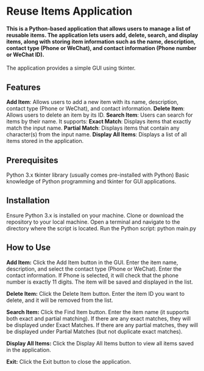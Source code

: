 # Reuse Items Application
#### This is a Python-based application that allows users to manage a list of reusable items. The application lets users add, delete, search, and display items, along with storing item information such as the name, description, contact type (Phone or WeChat), and contact information (Phone number or WeChat ID).

The application provides a simple GUI using tkinter.

## Features
**Add Item**: Allows users to add a new item with its name, description, contact type (Phone or WeChat), and contact information.
**Delete Item**: Allows users to delete an item by its ID.
**Search Item**: Users can search for items by their name. It supports:
**Exact Match**: Displays items that exactly match the input name.
**Partial Match**: Displays items that contain any character(s) from the input name.
**Display All Items**: Displays a list of all items stored in the application.
## Prerequisites
Python 3.x
tkinter library (usually comes pre-installed with Python)
Basic knowledge of Python programming and tkinter for GUI applications.
## Installation
Ensure Python 3.x is installed on your machine.
Clone or download the repository to your local machine.
Open a terminal and navigate to the directory where the script is located.
Run the Python script:
python main.py
## How to Use
**Add Item:**
Click the Add Item button in the GUI. Enter the item name, description, and select the contact type (Phone or WeChat). Enter the contact information. If Phone is selected, it will check that the phone number is exactly 11 digits. The item will be saved and displayed in the list.

**Delete Item:**
Click the Delete Item button. Enter the item ID you want to delete, and it will be removed from the list.

**Search Item:**
Click the Find Item button. Enter the item name (it supports both exact and partial matching). If there are any exact matches, they will be displayed under Exact Matches. If there are any partial matches, they will be displayed under Partial Matches (but not duplicate exact matches).

**Display All Items:**
Click the Display All Items button to view all items saved in the application.

**Exit:**
Click the Exit button to close the application.
